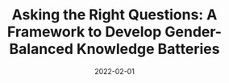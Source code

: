 ---
title: "Asking the Right Questions: A Framework to Develop Gender-Balanced Knowledge Batteries
"
collection: publications
permalink: /publication/2022-RightQuestions
excerpt: "Gender differences in political knowledge are a well-known empirical finding in public opinion research. Scholars working in this area have proposed various explanations for this phenomenon, often focusing on issues regarding the format and content of factual knowledge batteries. Yet, there are surprisingly few works that focus on how scholars might diversify the content of political knowledge measures to develop items that are less biased toward male areas of expertise.  In this paper, we propose an inductive framework to develop more gender-balanced knowledge batteries by including political issues that are of particular relevance to women and women’s lives."
date: 2022-02-01
venue: 'Political Research Quarterly'
#paperurl: '/files/articles/kraft2021reliable_accepted.pdf'
#appendix: '/files/articles/kraft2021reliable_appendix.pdf'
#link: 'https://doi.org/10.1177/1532673X211041570'
citation: 'Kraft, Patrick, Kathleen Dolan. (forthcoming). &quot;Asking the Right Questions: A Framework to Develop Gender-Balanced Knowledge Batteries.&quot; <i>Political Research Quarterly</i>.'
---